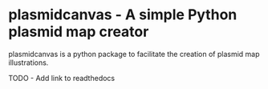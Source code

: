 # plasmidcanvas - A simple Python plasmid map creator

plasmidcanvas is a python package to facilitate the creation of plasmid map illustrations.

TODO - Add link to readthedocs